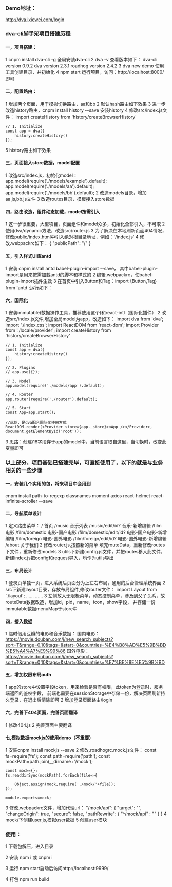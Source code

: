 ### Demo地址：
http://dva.ixiewei.com/login

### dva-cli脚手架项目搭建历程

#### 一，项目搭建：
1 cnpm install dva-cli -g 全局安装dva-cli
2 dva -v 查看版本如下：
    dva-cli version 0.9.2
    dva version 2.3.1
    roadhog version 2.4.2
3 dva new demo 使用工具创建目录，并初始化
4 npm start 运行项目，访问：http://localhost:8000/即可

#### 二，配置路由：
1 增加两个页面，用于模拟切换路由，aa和bb
2 默认hash路由如下效果
3 进一步改造history路由，cnpm install history --save 安装history
4 修改src/index.js文件：
    import createHistory from 'history/createBrowserHistory'

    // 1. Initialize
    const app = dva({
        history:createHistory()
    });
5 history路由如下效果

#### 三，页面接入store数据，model配置
1 改造src/index.js，初始化model：
    app.model(require('./models/example').default);
    app.model(require('./models/aa').default);
    app.model(require('./models/bb').default);
2 改造models目录，增加aa.js,bb.js文件
3 改造routes目录，模板接入store数据

#### 四，路由改造，组件动态加载，model按需引入
1 这一步很重要，大型项目，页面组件和model众多，初始化全部引入，不可取
2 使用dva/dynamic方法，改造src/router.js
3 为了解决在本地刷新页面404情况，修改public/index.html中引入绝对根目录地址，例如：'/index.js'
4 修改.webpackrc如下：
    {
        "publicPath": "/"
    }

#### 五，引入样式UI库antd
1 安装 cnpm install antd babel-plugin-import --save，
  其中babel-plugin-import是用来按需加载antd的脚本和样式的
2 编辑.webpackrc，使babel-plugin-import插件生效
3 在首页中引入Button和Tag：import {Button,Tag} from 'antd';运行如下：

#### 六，国际化
1 安装immutable(数据操作工具，推荐使用这个)和react-intl（国际化插件）
2 改造src/index.js文件,增加全局model为app，改造如下：
    import dva from 'dva';
    import './index.css';
    import ReactDOM from 'react-dom';
    import Provider from './locale/provider';
    import createHistory from 'history/createBrowserHistory'

    // 1. Initialize
    const app = dva({
        history:createHistory()
    });

    // 2. Plugins
    // app.use({});

    // 3. Model
    app.model(require('./models/app').default);

    // 4. Router
    app.router(require('./router').default);

    // 5. Start
    const App=app.start();

    //此处，是dva配合国际化使用方式
    ReactDOM.render(<Provider store={app._store}><App /></Provider>, document.getElementById('root'));
3 思路：创建i18字段存于app的model中，当前语言取自这里，当切换时，改变此变量即可


### 以上部分，项目基础已搭建完毕，可直接使用了，以下的就是与业务相关的一些步骤


#### 一，安装几个实用的包，将来项目中会用到

cnpm install path-to-regexp classnames moment axios react-helmet react-infinite-scroller --save

#### 二，导航菜单设计
1 定义路由菜单：
/  首页
/music  音乐列表
/music/edit/id?  音乐-新增编辑
/film  电影
    /film/domestic 电影-国产电影
    /film/domestic/edit/id? 电影-国产电影-新增编辑
    /film/foreign 电影-国外电影
    /film/foreign/edit/id? 电影-国外电影-新增编辑
/about  关于我们
2 修改router.js,按照新的菜单 填充routeData，重新修改routes下文件，重新修改models
3 utils下新建config.js文件，并把routes移入此文件，新建index.js把config和request导入，均作为utils导出

#### 三，布局设计
1 登录页单独一页，进入系统后页面分为上左右布局，通用的后台管理系统界面
2 src下新建layout目录，存放布局组件,修改router文件：
import Layout from './layout';
......
<Router history={history}>
      <Layout>
        <Switch>
        ......
3 左侧放入无限极菜单，动态控制菜单，涉及到父子关系，故routeData数据改造，增加id，pid，name，icon，show字段，
  并存储一份immutable数据menuMap于store中

#### 四，接入数据
1 临时借用豆瓣的电影和音乐数据：
国内电影：https://movie.douban.com/j/new_search_subjects?sort=T&range=0,10&tags=&start=0&countries=%E4%B8%AD%E5%9B%BD%E5%A4%A7%E9%99%86
国外电影：https://movie.douban.com/j/new_search_subjects?sort=T&range=0,10&tags=&start=0&countries=%E7%BE%8E%E5%9B%BD

#### 五，增加权限布局auth
1 app的store中设置字段token，用来检验是否有权限，此token为登录时，服务端返回的鉴权字段，
  前端也需要在sessionStorage中存储一份，解决页面刷新持久登录，在退出后清除即可
2 增加登录页面路由/login

#### 六，完善下404页面，完善页面翻译
1 修改404.js
2 完善页面主要翻译

#### 七,模拟数据mockjs的使用demo（不重要）
1 安装cnpm install mockjs --save
2 修改.roadhogrc.mock.js文件：
    const fs=require('fs');
    const path=require('path');
    const mockPath=path.join(__dirname+'/mock');

    const mock={};
    fs.readdirSync(mockPath).forEach(file=>{

        Object.assign(mock,require('./mock/'+file));
    });

    module.exports=mock;
3 修改.webpackrc文件，增加代理url：
    "/mock/api": {
        "target": "",
        "changeOrigin": true,
        "secure": false,
        "pathRewrite": { "^/mock/api" : "" }
    }
4 mock/下创建user.js,模拟user数据
5 创建user模块


### 使用：
1 下载包解压，进入目录

2 安装 npm i 或 cnpm i

3 运行 npm start启动后访问http://localhost:9999/

4 打包 npm run build
